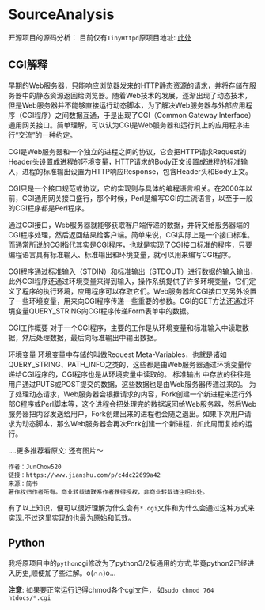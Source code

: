 # SourceAnalysis
开源项目的源码分析： 目前仅有`TinyHttpd`原项目地址: [此处](http://tinyhttpd.sourceforge.net/)

## CGI解释
早期的Web服务器，只能响应浏览器发来的HTTP静态资源的请求，并将存储在服务器中的静态资源返回给浏览器。随着Web技术的发展，逐渐出现了动态技术，但是Web服务器并不能够直接运行动态脚本，为了解决Web服务器与外部应用程序（CGI程序）之间数据互通，于是出现了CGI（Common Gateway Interface）通用网关接口。简单理解，可以认为CGI是Web服务器和运行其上的应用程序进行“交流”的一种约定。

CGI是Web服务器和一个独立的进程之间的协议，它会把HTTP请求Request的Header头设置成进程的环境变量，HTTP请求的Body正文设置成进程的标准输入，进程的标准输出设置为HTTP响应Response，包含Header头和Body正文。

CGI只是一个接口规范或协议，它的实现则与具体的编程语言相关。在2000年以前，CGI通用网关接口盛行，那个时候，Perl是编写CGI的主流语言，以至于一般的CGI程序都是Perl程序。

通过CGI接口，Web服务器就能够获取客户端传递的数据，并转交给服务器端的CGI程序处理，然后返回结果给客户端。简单来说，CGI实际上是一个接口标准。而通常所说的CGI指代其实是CGI程序，也就是实现了CGI接口标准的程序，只要编程语言具有标准输入、标准输出和环境变量，就可以用来编写CGI程序。

CGI程序通过标准输入（STDIN）和标准输出（STDOUT）进行数据的输入输出，此外CGI程序还通过环境变量来得到输入，操作系统提供了许多环境变量，它们定义了程序的执行环境，应用程序可以存取它们。Web服务器和CGI接口又另外设置了一些环境变量，用来向CGI程序传递一些重要的参数。CGI的GET方法还通过环境变量QUERY_STRING向CGI程序传递Form表单中的数据。

CGI工作概要
对于一个CGI程序，主要的工作是从环境变量和标准输入中读取数据，然后处理数据，最后向标准输出中输出数据。

环境变量
环境变量中存储的叫做Request Meta-Variables，也就是诸如QUERY_STRING、PATH_INFO之类的，这些都是由Web服务器通过环境变量传递给CGI程序的，CGI程序也是从环境变量中读取的。
标准输出
中存放的往往是用户通过PUTS或POST提交的数据，这些数据也是由Web服务器传递过来的。
为了处理动态请求，Web服务器会根据请求的内容，Fork创建一个新进程来运行外部C程序或Perl脚本等，这个进程会把处理完的数据返回给Web服务器，然后Web服务器把内容发送给用户，Fork创建出来的进程也会随之退出。如果下次用户请求为动态脚本，那么Web服务器会再次Fork创建一个新进程，如此周而复始的运行。

....更多推荐看原文: 还有图片～

```
作者：JunChow520
链接：https://www.jianshu.com/p/c4dc22699a42
来源：简书
著作权归作者所有。商业转载请联系作者获得授权，非商业转载请注明出处。
```

有了以上知识，便可以很好理解为什么会有`*.cgi`文件和为什么会通过这种方式来实现.不过这里实现的也最为原始和低效。


## Python
我将原项目中的`python`cgi修改为了python3/2版通用的方式,毕竟python2已经进入历史,顺便加了些注解。o(∩∩)o...

**注意**: 如果要正常运行记得chmod各个cgi文件， 如`sudo chmod 764 htdocs/*.cgi`
